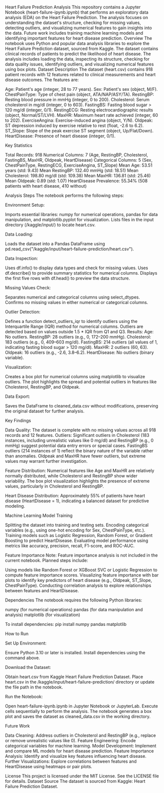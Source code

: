 Heart Failure Prediction Analysis This repository contains a Jupyter Notebook (heart-failure-ipynb.ipynb) that performs an exploratory data analysis (EDA) on the Heart Failure Prediction. The analysis focuses on understanding the dataset's structure, checking for missing values, detecting outliers, and visualizing numerical features to gain insights into the data. Future work includes training machine learning models and identifying important features for heart disease prediction. Overview The notebook uses Python and popular data analysis libraries to explore the Heart Failure Prediction dataset, sourced from Kaggle. The dataset contains clinical records of patients to predict the likelihood of heart disease. The analysis includes loading the data, inspecting its structure, checking for data quality issues, identifying outliers, and visualizing numerical features using box plots. Dataset Description The dataset (heart.csv) contains 918 patient records with 12 features related to clinical measurements and heart disease outcomes. The features are:

Age: Patient's age (integer, 28 to 77 years). Sex: Patient's sex (object, M/F). ChestPainType: Type of chest pain (object, ATA/NAP/ASY/TA). RestingBP: Resting blood pressure in mmHg (integer, 0 to 200). Cholesterol: Serum cholesterol in mg/dl (integer, 0 to 603). FastingBS: Fasting blood sugar > 120 mg/dl (integer, 0/1). RestingECG: Resting electrocardiographic results (object, Normal/ST/LVH). MaxHR: Maximum heart rate achieved (integer, 60 to 202). ExerciseAngina: Exercise-induced angina (object, Y/N). Oldpeak: ST depression induced by exercise relative to rest (float, -2.6 to 6.2). ST_Slope: Slope of the peak exercise ST segment (object, Up/Flat/Down). HeartDisease: Presence of heart disease (integer, 0/1).

Key Statistics

Total Records: 918 Numerical Columns: 7 (Age, RestingBP, Cholesterol, FastingBS, MaxHR, Oldpeak, HeartDisease) Categorical Columns: 5 (Sex, ChestPainType, RestingECG, ExerciseAngina, ST_Slope) Mean Age: 53.51 years (std: 9.43) Mean RestingBP: 132.40 mmHg (std: 18.51) Mean Cholesterol: 198.80 mg/dl (std: 109.38) Mean MaxHR: 136.81 (std: 25.46) Mean Oldpeak: 0.89 (std: 1.07) HeartDisease Prevalence: 55.34% (508 patients with heart disease, 410 without)

Analysis Steps The notebook performs the following steps:

Environment Setup:

Imports essential libraries: numpy for numerical operations, pandas for data manipulation, and matplotlib.pyplot for visualization. Lists files in the input directory (/kaggle/input/) to locate heart.csv.

Data Loading:

Loads the dataset into a Pandas DataFrame using pd.read_csv("/kaggle/input/heart-failure-prediction/heart.csv").

Data Inspection:

Uses df.info() to display data types and check for missing values. Uses df.describe() to provide summary statistics for numerical columns. Displays the first five rows with df.head() to preview the data structure.

Missing Values Check:

Separates numerical and categorical columns using select_dtypes. Confirms no missing values in either numerical or categorical columns.

Outlier Detection:

Defines a function detect_outliers_iqr to identify outliers using the Interquartile Range (IQR) method for numerical columns. Outliers are detected based on values outside 1.5 * IQR from Q1 and Q3. Results: Age: No outliers. RestingBP: 28 outliers (e.g., 0, 172–200 mmHg). Cholesterol: 183 outliers (e.g., 0, 409–603 mg/dl). FastingBS: 214 outliers (all values of 1, indicating fasting blood sugar > 120 mg/dl). MaxHR: 2 outliers (60, 63). Oldpeak: 16 outliers (e.g., -2.6, 3.8–6.2). HeartDisease: No outliers (binary variable).

Visualization:

Creates a box plot for numerical columns using matplotlib to visualize outliers. The plot highlights the spread and potential outliers in features like Cholesterol, RestingBP, and Oldpeak.

Data Export:

Saves the DataFrame to cleaned_data.csv without modifications, preserving the original dataset for further analysis.

Key Findings

Data Quality: The dataset is complete with no missing values across all 918 records and 12 features. Outliers: Significant outliers in Cholesterol (183 instances, including unrealistic values like 0 mg/dl) and RestingBP (e.g., 0 mmHg) suggest potential data entry errors or special cases. FastingBS outliers (214 instances of 1) reflect the binary nature of the variable rather than anomalies. Oldpeak and MaxHR have fewer outliers, but extreme values may warrant further investigation.

Feature Distribution: Numerical features like Age and MaxHR are relatively normally distributed, while Cholesterol and RestingBP show wider variability. The box plot visualization highlights the presence of extreme values, particularly in Cholesterol and RestingBP.

Heart Disease Distribution: Approximately 55% of patients have heart disease (HeartDisease = 1), indicating a balanced dataset for predictive modeling.

Machine Learning Model Training

Splitting the dataset into training and testing sets. Encoding categorical variables (e.g., using one-hot encoding for Sex, ChestPainType, etc.). Training models such as Logistic Regression, Random Forest, or Gradient Boosting to predict HeartDisease. Evaluating model performance using metrics like accuracy, precision, recall, F1-score, and ROC-AUC.

Feature Importance Note: Feature importance analysis is not included in the current notebook. Planned steps include:

Using models like Random Forest or XGBoost SVC or Logistic Regression to compute feature importance scores. Visualizing feature importance with bar plots to identify key predictors of heart disease (e.g., Oldpeak, ST_Slope, ChestPainType). Conducting correlation analysis to explore relationships between features and HeartDisease.

Dependencies The notebook requires the following Python libraries:

numpy (for numerical operations) pandas (for data manipulation and analysis) matplotlib (for visualization)

To install dependencies: pip install numpy pandas matplotlib

How to Run

Set Up Environment:

Ensure Python 3.10 or later is installed. Install dependencies using the command above.

Download the Dataset:

Obtain heart.csv from Kaggle Heart Failure Prediction Dataset. Place heart.csv in the /kaggle/input/heart-failure-prediction/ directory or update the file path in the notebook.

Run the Notebook:

Open heart-failure-ipynb.ipynb in Jupyter Notebook or JupyterLab. Execute cells sequentially to perform the analysis. The notebook generates a box plot and saves the dataset as cleaned_data.csv in the working directory.

Future Work

Data Cleaning: Address outliers in Cholesterol and RestingBP (e.g., replace or remove unrealistic values like 0). Feature Engineering: Encode categorical variables for machine learning. Model Development: Implement and compare ML models for heart disease prediction. Feature Importance Analysis: Identify and visualize key features influencing heart disease. Further Visualizations: Explore correlations between features and HeartDisease using heatmaps or pair plots.

License This project is licensed under the MIT License. See the LICENSE file for details. Dataset Source The dataset is sourced from Kaggle: Heart Failure Prediction Dataset.
